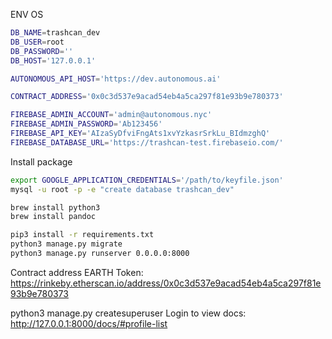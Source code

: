 ENV OS
```bash
DB_NAME=trashcan_dev
DB_USER=root
DB_PASSWORD=''
DB_HOST='127.0.0.1'

AUTONOMOUS_API_HOST='https://dev.autonomous.ai'

CONTRACT_ADDRESS='0x0c3d537e9acad54eb4a5ca297f81e93b9e780373'

FIREBASE_ADMIN_ACCOUNT='admin@autonomous.nyc'
FIREBASE_ADMIN_PASSWORD='Ab123456'
FIREBASE_API_KEY='AIzaSyDfviFngAts1xvYzkasrSrkLu_BIdmzghQ'
FIREBASE_DATABASE_URL='https://trashcan-test.firebaseio.com/'

```


Install package

```bash
export GOOGLE_APPLICATION_CREDENTIALS='/path/to/keyfile.json'
mysql -u root -p -e "create database trashcan_dev"

brew install python3
brew install pandoc

pip3 install -r requirements.txt
python3 manage.py migrate
python3 manage.py runserver 0.0.0.0:8000

```

Contract address EARTH Token: https://rinkeby.etherscan.io/address/0x0c3d537e9acad54eb4a5ca297f81e93b9e780373



python3 manage.py createsuperuser
Login to view docs: http://127.0.0.1:8000/docs/#profile-list
